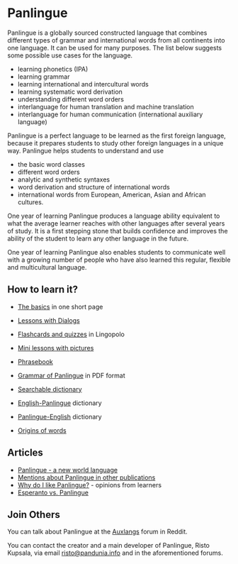 # Panlingue

Panlingue is a globally sourced constructed language
that combines different types of grammar and international words from all continents into one language.
It can be used for many purposes.
The list below suggests some possible use cases for the language.

- learning phonetics (IPA)
- learning grammar
- learning international and intercultural words
- learning systematic word derivation
- understanding different word orders
- interlanguage for human translation and machine translation
- interlanguage for human communication (international auxiliary language)

Panlingue is a perfect language to be learned as the first foreign language,
because it prepares students to study other foreign languages in a unique way.
Panlingue helps students to understand and use

- the basic word classes
- different word orders
- analytic and synthetic syntaxes
- word derivation and structure of international words
- international words from European, American, Asian and African cultures.

One year of learning Panlingue produces a language ability equivalent to what the average learner reaches with other languages after several years of study.
It is a first stepping stone that builds confidence and improves the ability of the student to learn any other language in the future.

One year of learning Panlingue also enables students to communicate well with a growing number of people
who have also learned this regular, flexible and multicultural language.

## How to learn it?

- [The basics](baze.md) in one short page
- [Lessons with Dialogs](darse.md)
- [Flashcards and quizzes](https://lingopolo.org/panlingue/) in Lingopolo
- [Mini lessons with pictures](http://www.pandunia.info/panlingue/mini_darse.html)
- [Phrasebook](fraze.md)
- [Grammar of Panlingue](pan.pdf) in PDF format

- [Searchable dictionary](tiddly.html)
- [English-Panlingue](engli-panlingue.md) dictionary
- [Panlingue-English](panlingue-engli.md) dictionary
- [Origins of words](leksaslia.md)



## Articles

- [Panlingue - a new world language](dunia_baxe.md)
- [Mentions about Panlingue in other publications](makal_tema_panlingue.md)
- [Why do I like Panlingue?](http://www.pandunia.info/makal/Why_do_I_like_Panlingue.pdf) - opinions from learners
- [Esperanto vs. Panlingue](esperanti_i_panlingue.md)


## Join Others

You can talk about Panlingue at the
[Auxlangs](https://www.reddit.com/r/auxlangs/)
forum in Reddit.

You can contact the creator and a main developer of Panlingue, Risto Kupsala, via email
[risto@pandunia.info](mailto:risto@pandunia.info) and in the aforementioned forums.


